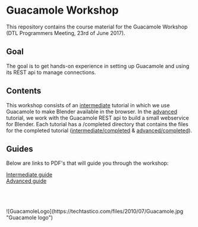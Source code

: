 # Guacamole Workshop
This repository contains the course material for the Guacamole Workshop (DTL Programmers Meeting, 23rd of June 2017).

## Goal
The goal is to get hands-on experience in setting up Guacamole and using its REST api to manage connections.

## Contents
This workshop consists of an [intermediate](/intermediate) tutorial in which we use Guacamole to make Blender available in the browser. In the [advanced](/advanced) tutorial, we work with the Guacamole REST api to build a small webservice for Blender. Each tutorial has a /completed directory that contains the files for the completed tutorial ([intermediate/completed](/intermediate/completed/) & [advanced/completed](/advanced/completed/)). 

## Guides
Below are links to PDF's that will guide you through the workshop:

[Intermediate guide](/intermediate/guide.pdf)  
[Advanced guide](/advanced/guide.pdf)

<br/>
<br/>
<br/>
![GuacamoleLogo](https://techtastico.com/files/2010/07/Guacamole.jpg "Guacamole logo")
